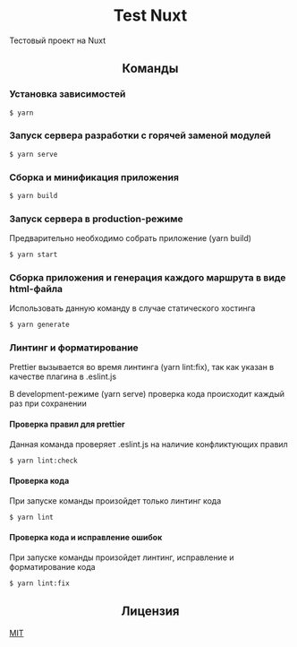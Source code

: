 <h1 align="center">Test Nuxt</h1>

Тестовый проект на Nuxt

<h2 align="center">Команды</h2>

### Установка зависимостей

```bash
$ yarn
```

### Запуск сервера разработки с горячей заменой модулей

```bash
$ yarn serve
```

### Сборка и минификация приложения

```bash
$ yarn build
```

### Запуск сервера в production-режиме

Предварительно необходимо собрать приложение (yarn build)

```bash
$ yarn start
```

### Сборка приложения и генерация каждого маршрута в виде html-файла

Использовать данную команду в случае статического хостинга

```bash
$ yarn generate
```

### Линтинг и форматирование

<p>Prettier вызывается во время линтинга (yarn lint:fix), так как указан в качестве плагина в .eslint.js</p>

<p>В development-режиме (yarn serve) проверка кода происходит каждый раз при сохранении</p>

#### Проверка правил для prettier

Данная команда проверяет .eslint.js на наличие конфликтующих правил

```bash
$ yarn lint:check
```

#### Проверка кода

При запуске команды произойдет только линтинг кода

```bash
$ yarn lint
```

#### Проверка кода и исправление ошибок

При запуске команды произойдет линтинг, исправление и форматирование кода

```bash
$ yarn lint:fix
```

<h2 align="center">Лицензия</h2>

<a title="Лицензия" href="/LICENSE" hreflang="en">MIT</a>
